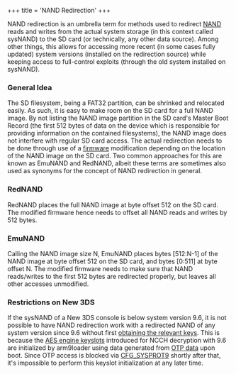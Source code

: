 +++
title = 'NAND Redirection'
+++

NAND redirection is an umbrella term for methods used to redirect
[NAND](Flash_Filesystem "wikilink") reads and writes from the actual
system storage (in this context called sysNAND) to the SD card (or
technically, any other data source). Among other things, this allows for
accessing more recent (in some cases fully updated) system versions
(installed on the redirection source) while keeping access to
full-control exploits (through the old system installed on sysNAND).

### General Idea

The SD filesystem, being a FAT32 partition, can be shrinked and
relocated easily. As such, it is easy to make room on the SD card for a
full NAND image. By not listing the NAND image partition in the SD
card's Master Boot Record (the first 512 bytes of data on the device
which is responsible for providing information on the contained
filesystems), the NAND image does not interfere with regular SD card
access. The actual redirection needs to be done through use of a
[firmware](FIRM "wikilink") modification depending on the location of
the NAND image on the SD card. Two common approaches for this are known
as EmuNAND and RedNAND, albeit these terms are sometimes also used as
synonyms for the concept of NAND redirection in general.

### RedNAND

RedNAND places the full NAND image at byte offset 512 on the SD card.
The modified firmware hence needs to offset all NAND reads and writes by
512 bytes.

### EmuNAND

Calling the NAND image size N, EmuNAND places bytes \[512:N-1\] of the
NAND image at byte offset 512 on the SD card, and bytes \[0:511\] at
byte offset N. The modified firmware needs to make sure that NAND
reads/writes to the first 512 bytes are redirected properly, but leaves
all other accesses unmodified.

### Restrictions on New 3DS

If the sysNAND of a New 3DS console is below system version 9.6, it is
not possible to have NAND redirection work with a redirected NAND of any
system version since 9.6 without first [obtaining the relevant
keys](3DS_System_Flaws#arm9loader "wikilink"). This is because the [AES
engine keyslots](AES "wikilink") introduced for NCCH decryption with 9.6
are initialized by arm9loader using data generated from [OTP
data](OTP_Registers "wikilink") upon boot. Since OTP access is blocked
via [CFG_SYSPROT9](CONFIG_Registers#CFG_SYSPROT9 "wikilink") shortly
after that, it's impossible to perform this keyslot initialization at
any later time.
